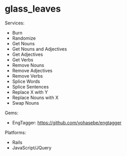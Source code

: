 # glass_leaves

Services:

- Burn
- Randomize
- Get Nouns
- Get Nouns and Adjectives
- Get Adjectives
- Get Verbs
- Remove Nouns
- Remove Adjectives
- Remove Verbs
- Splice Words
- Splice Sentences
- Replace X with Y
- Replace Nouns with X
- Swap Nouns

Gems:

- EngTagger: https://github.com/yohasebe/engtagger

Platforms:

- Rails
- JavaScript/JQuery
